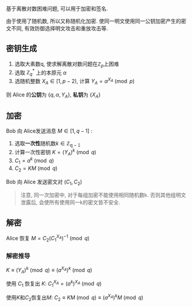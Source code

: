 基于离散对数困难问题, 可以用于加密和签名.   

由于使用了随机数, 所以又称随机化加密. 使同一明文使用同一公钥加密产生的密文不同, 有效防御选择明文攻击和重放攻击等.

## 密钥生成

1. 选取大素数q, 使求解离散对数问题在$\mathbb{Z}_{p}$上困难
2. 选取 $\mathbb{Z}_{q}^*$ 上的本原元 $\alpha$
3. 选随机整数 $X_{A}\in \left[1, p-2\right)$, 计算 $Y_{A}=\alpha^{X_{A}}\pmod p$

则 Alice 的**公钥**为 $\{q, \alpha, Y_{A}\}$, **私钥**为 $\{X_A\}$

## 加密
Bob 向 Alice发送消息 $M\in\left[1, q-1\right]$ :

1. 选取**一次性**随机数$k\in \mathbb{Z_{q-1}}$
2. 计算一次性密钥 $K=(Y_{A})^{k}\pmod q$
3. $C_{1}=a^{k}\pmod q$
4. $C_{2}=KM\pmod q$

Bob 向 Alice 发送密文对 $\left(C_{1}, C_{2}\right)$

> 注意, 同一次加密中, 对于每组加密不能使用相同随机数k. 
> 否则其他组明文泄露后, 会使所有使用同一k的密文皆不安全.

## 解密

Alice 恢复 $M=C_{2}(C_{1}^{X_{A}})^{-1}\pmod q$

### 解密推导

$K\equiv(Y_{A})^{k}\pmod q\equiv (a^{X_{A}})^k\pmod q$

使用 $C_1$ 恢复出 $K$:
$C_{1}^{X_{A}}=(a^{k})^{X_{A}}\pmod q$

使用$K$和$C_{2}$恢复出$M$: 
$C_{2}\equiv KM\pmod q\equiv (a^{X_{A}})^{k}M\pmod q$


